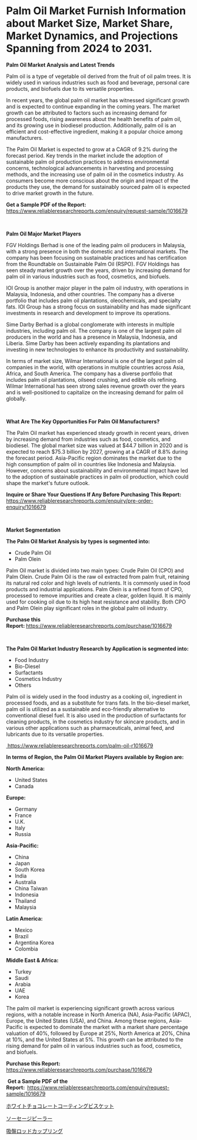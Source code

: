 <p><h1>Palm Oil Market Furnish Information about Market Size, Market Share, Market Dynamics, and Projections Spanning from 2024 to 2031.</h1></p><p><strong>Palm Oil Market Analysis and Latest Trends</strong></p>
<p><p>Palm oil is a type of vegetable oil derived from the fruit of oil palm trees. It is widely used in various industries such as food and beverage, personal care products, and biofuels due to its versatile properties.</p><p>In recent years, the global palm oil market has witnessed significant growth and is expected to continue expanding in the coming years. The market growth can be attributed to factors such as increasing demand for processed foods, rising awareness about the health benefits of palm oil, and its growing use in biodiesel production. Additionally, palm oil is an efficient and cost-effective ingredient, making it a popular choice among manufacturers.</p><p>The Palm Oil Market is expected to grow at a CAGR of 9.2% during the forecast period. Key trends in the market include the adoption of sustainable palm oil production practices to address environmental concerns, technological advancements in harvesting and processing methods, and the increasing use of palm oil in the cosmetics industry. As consumers become more conscious about the origin and impact of the products they use, the demand for sustainably sourced palm oil is expected to drive market growth in the future.</p></p>
<p><strong>Get a Sample PDF of the Report:&nbsp;</strong> <a href="https://www.reliableresearchreports.com/enquiry/request-sample/1016679">https://www.reliableresearchreports.com/enquiry/request-sample/1016679</a></p>
<p>&nbsp;</p>
<p><strong>Palm Oil Major Market Players</strong></p>
<p><p>FGV Holdings Berhad is one of the leading palm oil producers in Malaysia, with a strong presence in both the domestic and international markets. The company has been focusing on sustainable practices and has certification from the Roundtable on Sustainable Palm Oil (RSPO). FGV Holdings has seen steady market growth over the years, driven by increasing demand for palm oil in various industries such as food, cosmetics, and biofuels.</p><p>IOI Group is another major player in the palm oil industry, with operations in Malaysia, Indonesia, and other countries. The company has a diverse portfolio that includes palm oil plantations, oleochemicals, and specialty fats. IOI Group has a strong focus on sustainability and has made significant investments in research and development to improve its operations.</p><p>Sime Darby Berhad is a global conglomerate with interests in multiple industries, including palm oil. The company is one of the largest palm oil producers in the world and has a presence in Malaysia, Indonesia, and Liberia. Sime Darby has been actively expanding its plantations and investing in new technologies to enhance its productivity and sustainability.</p><p>In terms of market size, Wilmar International is one of the largest palm oil companies in the world, with operations in multiple countries across Asia, Africa, and South America. The company has a diverse portfolio that includes palm oil plantations, oilseed crushing, and edible oils refining. Wilmar International has seen strong sales revenue growth over the years and is well-positioned to capitalize on the increasing demand for palm oil globally.</p></p>
<p>&nbsp;</p>
<p><strong>What Are The Key Opportunities For Palm Oil Manufacturers?</strong></p>
<p><p>The Palm Oil market has experienced steady growth in recent years, driven by increasing demand from industries such as food, cosmetics, and biodiesel. The global market size was valued at $44.7 billion in 2020 and is expected to reach $75.3 billion by 2027, growing at a CAGR of 8.8% during the forecast period. Asia-Pacific region dominates the market due to the high consumption of palm oil in countries like Indonesia and Malaysia. However, concerns about sustainability and environmental impact have led to the adoption of sustainable practices in palm oil production, which could shape the market's future outlook.</p></p>
<p><strong>Inquire or Share Your Questions If Any Before Purchasing This Report:</strong> <a href="https://www.reliableresearchreports.com/enquiry/pre-order-enquiry/1016679">https://www.reliableresearchreports.com/enquiry/pre-order-enquiry/1016679</a></p>
<p>&nbsp;</p>
<p><strong>Market Segmentation</strong></p>
<p><strong>The Palm Oil Market Analysis by types is segmented into:</strong></p>
<p><ul><li>Crude Palm Oil</li><li>Palm Olein</li></ul></p>
<p><p>Palm Oil market is divided into two main types: Crude Palm Oil (CPO) and Palm Olein. Crude Palm Oil is the raw oil extracted from palm fruit, retaining its natural red color and high levels of nutrients. It is commonly used in food products and industrial applications. Palm Olein is a refined form of CPO, processed to remove impurities and create a clear, golden liquid. It is mainly used for cooking oil due to its high heat resistance and stability. Both CPO and Palm Olein play significant roles in the global palm oil industry.</p></p>
<p><strong>Purchase this Report:&nbsp;</strong><a href="https://www.reliableresearchreports.com/purchase/1016679">https://www.reliableresearchreports.com/purchase/1016679</a></p>
<p>&nbsp;</p>
<p><strong>The Palm Oil Market Industry Research by Application is segmented into:</strong></p>
<p><ul><li>Food Industry</li><li>Bio-Diesel</li><li>Surfactants</li><li>Cosmetics Industry</li><li>Others</li></ul></p>
<p><p>Palm oil is widely used in the food industry as a cooking oil, ingredient in processed foods, and as a substitute for trans fats. In the bio-diesel market, palm oil is utilized as a sustainable and eco-friendly alternative to conventional diesel fuel. It is also used in the production of surfactants for cleaning products, in the cosmetics industry for skincare products, and in various other applications such as pharmaceuticals, animal feed, and lubricants due to its versatile properties.</p></p>
<p><a href="https://www.reliableresearchreports.com/palm-oil-r1016679">&nbsp;https://www.reliableresearchreports.com/palm-oil-r1016679</a></p>
<p><strong>In terms of Region, the Palm Oil Market Players available by Region are:</strong></p>
<p>
    <p> <strong> North America: </strong>
        <ul>
            <li>United States</li>
            <li>Canada</li>
        </ul>
        </p> 
    <p> <strong> Europe: </strong>
        <ul>
            <li>Germany</li>
            <li>France</li>
            <li>U.K.</li>
            <li>Italy</li>
            <li>Russia</li>
        </ul>
        </p> 
    <p> <strong> Asia-Pacific: </strong>
        <ul>
            <li>China</li>
            <li>Japan</li>
            <li>South Korea</li>
            <li>India</li>
            <li>Australia</li>
            <li>China Taiwan</li>
            <li>Indonesia</li>
            <li>Thailand</li>
            <li>Malaysia</li>
        </ul>
        </p> 
    <p> <strong> Latin America: </strong>
        <ul>
            <li>Mexico</li>
            <li>Brazil</li>
            <li>Argentina Korea</li>
            <li>Colombia</li>
        </ul>
        </p> 
    <p> <strong> Middle East & Africa: </strong>
        <ul>
            <li>Turkey</li>
            <li>Saudi</li>
            <li>Arabia</li>
            <li>UAE</li>
            <li>Korea</li>
        </ul>
    </p>
    </p>
<p><p>The palm oil market is experiencing significant growth across various regions, with a notable increase in North America (NA), Asia-Pacific (APAC), Europe, the United States (USA), and China. Among these regions, Asia-Pacific is expected to dominate the market with a market share percentage valuation of 40%, followed by Europe at 25%, North America at 20%, China at 10%, and the United States at 5%. This growth can be attributed to the rising demand for palm oil in various industries such as food, cosmetics, and biofuels.</p></p>
<p><strong>Purchase this Report: </strong><a href="https://www.reliableresearchreports.com/purchase/1016679">https://www.reliableresearchreports.com/purchase/1016679</a></p>
<p>&nbsp;<strong>Get a Sample PDF of the Report:&nbsp;&nbsp;</strong><a href="https://www.reliableresearchreports.com/enquiry/request-sample/1016679">https://www.reliableresearchreports.com/enquiry/request-sample/1016679</a></p>
<p><strong></strong></p>
<p><p><a href="https://medium.com/@carolynsparkly/%E3%83%9B%E3%83%AF%E3%82%A4%E3%83%88%E3%83%81%E3%83%A7%E3%82%B3%E3%83%AC%E3%83%BC%E3%83%88%E3%82%B3%E3%83%BC%E3%83%86%E3%82%A3%E3%83%B3%E3%82%B0%E3%83%93%E3%82%B9%E3%82%B1%E3%83%83%E3%83%88%E3%81%AE%E5%B8%82%E5%A0%B4%E3%83%A1%E3%83%88%E3%83%AA%E3%82%AF%E3%82%B9%E3%81%AE%E8%A7%A3%E8%AA%AD-%E5%B8%82%E5%A0%B4%E3%82%B7%E3%82%A7%E3%82%A2-%E3%83%88%E3%83%AC%E3%83%B3%E3%83%89-%E6%88%90%E9%95%B7%E3%83%91%E3%82%BF%E3%83%BC%E3%83%B3-cd66a2a221f4">ホワイトチョコレートコーティングビスケット</a></p><p><a href="https://medium.com/@roberts65david/%E3%82%BD%E3%83%BC%E3%82%BB%E3%83%BC%E3%82%B8%E3%83%94%E3%83%BC%E3%83%A9%E3%83%BC%E3%83%9E%E3%83%BC%E3%82%B1%E3%83%83%E3%83%88-%E7%AB%B6%E4%BA%89%E5%88%86%E6%9E%90-%E5%B8%82%E5%A0%B4%E5%8B%95%E5%90%91%E3%81%8A%E3%82%88%E3%81%B32031%E5%B9%B4%E3%81%BE%E3%81%A7%E3%81%AE%E4%BA%88%E6%B8%AC-a96808430688">ソーセージピーラー</a></p><p><a href="https://github.com/SantosDicki04/Market-Research-Report-List-1/blob/main/783194419384.md">吸盤ロッドカップリング</a></p></p>